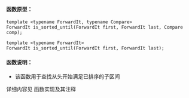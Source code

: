 
#### 函数原型：
```
template <typename ForwardIt, typename Compare>
ForwardIt is_sorted_until(ForwardIt first, ForwardIt last, Compare comp);

template <typename ForwardIt>
ForwardIt is_sorted_until(ForwardIt first, ForwardIt last);
```

#### 函数说明：
* 该函数用于查找从头开始满足已排序的子区间

详细内容见 函数实现及其注释

